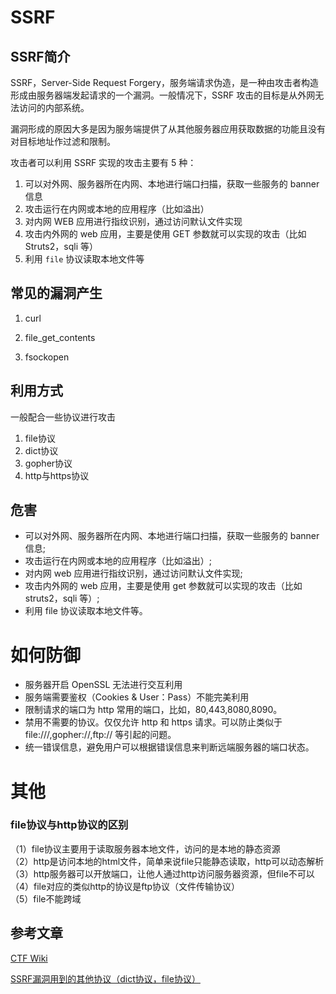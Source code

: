# SSRF

## SSRF简介

SSRF，Server-Side Request Forgery，服务端请求伪造，是一种由攻击者构造形成由服务器端发起请求的一个漏洞。一般情况下，SSRF 攻击的目标是从外网无法访问的内部系统。

漏洞形成的原因大多是因为服务端提供了从其他服务器应用获取数据的功能且没有对目标地址作过滤和限制。

攻击者可以利用 SSRF 实现的攻击主要有 5 种：

1. 可以对外网、服务器所在内网、本地进行端口扫描，获取一些服务的 banner 信息
2. 攻击运行在内网或本地的应用程序（比如溢出）
3. 对内网 WEB 应用进行指纹识别，通过访问默认文件实现
4. 攻击内外网的 web 应用，主要是使用 GET 参数就可以实现的攻击（比如 Struts2，sqli 等）
5. 利用 `file` 协议读取本地文件等

## 常见的漏洞产生

1. curl

2. file_get_contents

3. fsockopen

## 利用方式

一般配合一些协议进行攻击

1. file协议
2. dict协议
3. gopher协议
4. http与https协议

## 危害

- 可以对外网、服务器所在内网、本地进行端口扫描，获取一些服务的 banner 信息;
- 攻击运行在内网或本地的应用程序（比如溢出）;
- 对内网 web 应用进行指纹识别，通过访问默认文件实现;
- 攻击内外网的 web 应用，主要是使用 get 参数就可以实现的攻击（比如 struts2，sqli 等）;
- 利用 file 协议读取本地文件等。

# 如何防御

- 服务器开启 OpenSSL 无法进行交互利用
- 服务端需要鉴权（Cookies & User：Pass）不能完美利用
- 限制请求的端口为 http 常用的端口，比如，80,443,8080,8090。
- 禁用不需要的协议。仅仅允许 http 和 https 请求。可以防止类似于 file:///,gopher://,ftp:// 等引起的问题。
- 统一错误信息，避免用户可以根据错误信息来判断远端服务器的端口状态。

# 其他

### file协议与http协议的区别

（1）file协议主要用于读取服务器本地文件，访问的是本地的静态资源  
（2）http是访问本地的html文件，简单来说file只能静态读取，http可以动态解析  
（3）http服务器可以开放端口，让他人通过http访问服务器资源，但file不可以  
（4）file对应的类似http的协议是ftp协议（文件传输协议）  
（5）file不能跨域   

## 参考文章

[CTF Wiki](https://ctf-wiki.github.io/ctf-wiki/web/ssrf-zh/)

[SSRF漏洞用到的其他协议（dict协议，file协议）](https://www.cnblogs.com/zzjdbk/archive/2004/01/13/12970919.html)